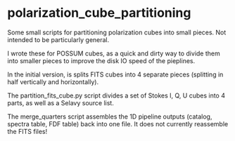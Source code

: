 # polarization_cube_partitioning
Some small scripts for partitioning polarization cubes into small pieces. 
Not intended to be particularly general.

I wrote these for POSSUM cubes, as a quick and dirty way to divide them
into smaller pieces to improve the disk IO speed of the pieplines.

In the initial version, is splits FITS cubes into 4 separate pieces
(splitting in half vertically and horizontally).

The partition_fits_cube.py script divides a set of Stokes I, Q, U cubes
into 4 parts, as well as a Selavy source list.

The merge_quarters script assembles the 1D pipeline outputs 
(catalog, spectra table, FDF table)
back into one file. It does not currently reassemble the FITS files!
